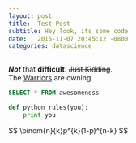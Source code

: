 ```yaml
---
layout: post
title:  Test Post
subtitle: Hey look, its some code
date:   2015-11-07 20:45:12 -0800
categories: datascience
---
```

**_Not_** that **difficult**.  ~~Just Kidding~~.  
The [Warriors](http://www.nba.com/warriors) are owning.  

```sql
SELECT * FROM awesomeness
```

```python
def python_rules(you):
    print you
```

<div>$$ \binom{n}{k}p^{k}(1-p)^{n-k} $$</div>